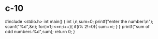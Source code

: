# c-10
#include <stdio.h>
int main()
{
    int i,n,sum=0;
    printf("enter the number:\n");
    scanf("%d",&n);
    for(i=1;i<=n;i++){
        if(i% 2!=0){
            sum+=i;
        }
    }
    printf("sum of odd numbers:%d",sum);
    return 0;
}

